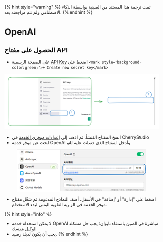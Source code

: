 
{% hint style="warning" %}
تمت ترجمة هذا المستند من الصينية بواسطة الذكاء الاصطناعي ولم تتم مراجعته بعد.
{% endhint %}

# OpenAI

## الحصول على مفتاح API

*   على الصفحة الرسمية [API Key](https://platform.openai.com/api-keys) اضغط على `<mark style="background-color:green;">+ Create new secret key</mark>`

<img src="../../.gitbook/assets/file.excalidraw (1).svg" alt="" class="gitbook-drawing">

*   انسخ المفتاح المُنشأ، ثم اذهب إلى [إعدادات موفري الخدمة](broken-reference) في CherryStudio
*   ابحث عن موفر خدمة OpenAI وأدخل المفتاح الذي حصلت عليه للتو

<figure><img src="../../.gitbook/assets/image (9).png" alt=""><figcaption></figcaption></figure>

*   اضغط على "إدارة" أو "إضافة" في الأسفل، أضف النماذج المدعومة ثم شغّل مفتاح موفر الخدمة في الزاوية العلوية اليمنى لبدء الاستخدام.

{% hint style="info" %}
- لا يمكن استخدام خدمة OpenAI مباشرة في الصين باستثناء تايوان؛ يجب حل مشكلة الوكيل بنفسك
- يجب أن يكون لديك رصيد.
{% endhint %}